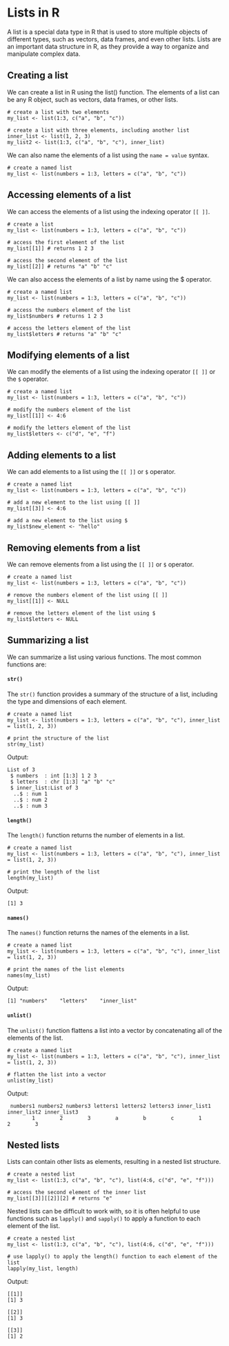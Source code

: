 # Lists in R
A list is a special data type in R that is used to store multiple objects of different types, such as vectors, data frames, and even other lists. Lists are an important data structure in R, as they provide a way to organize and manipulate complex data.

## Creating a list
We can create a list in R using the list() function. The elements of a list can be any R object, such as vectors, data frames, or other lists.

```
# create a list with two elements
my_list <- list(1:3, c("a", "b", "c"))

# create a list with three elements, including another list
inner_list <- list(1, 2, 3)
my_list2 <- list(1:3, c("a", "b", "c"), inner_list)
```

We can also name the elements of a list using the `name = value` syntax.

```
# create a named list
my_list <- list(numbers = 1:3, letters = c("a", "b", "c"))
```

## Accessing elements of a list
We can access the elements of a list using the indexing operator `[[ ]]`.

```
# create a list
my_list <- list(numbers = 1:3, letters = c("a", "b", "c"))

# access the first element of the list
my_list[[1]] # returns 1 2 3

# access the second element of the list
my_list[[2]] # returns "a" "b" "c"
```

We can also access the elements of a list by name using the $ operator.

```
# create a named list
my_list <- list(numbers = 1:3, letters = c("a", "b", "c"))

# access the numbers element of the list
my_list$numbers # returns 1 2 3

# access the letters element of the list
my_list$letters # returns "a" "b" "c"
```

## Modifying elements of a list
We can modify the elements of a list using the indexing operator `[[ ]]` or the `$` operator.

```
# create a named list
my_list <- list(numbers = 1:3, letters = c("a", "b", "c"))

# modify the numbers element of the list
my_list[[1]] <- 4:6

# modify the letters element of the list
my_list$letters <- c("d", "e", "f")
```

## Adding elements to a list
We can add elements to a list using the `[[ ]]` or `$` operator.

```
# create a named list
my_list <- list(numbers = 1:3, letters = c("a", "b", "c"))

# add a new element to the list using [[ ]]
my_list[[3]] <- 4:6

# add a new element to the list using $
my_list$new_element <- "hello"
```

## Removing elements from a list
We can remove elements from a list using the `[[ ]]` or `$` operator.

```
# create a named list
my_list <- list(numbers = 1:3, letters = c("a", "b", "c"))

# remove the numbers element of the list using [[ ]]
my_list[[1]] <- NULL

# remove the letters element of the list using $
my_list$letters <- NULL
```

## Summarizing a list
We can summarize a list using various functions. The most common functions are:

#### `str()`
The `str()` function provides a summary of the structure of a list, including the type and dimensions of each element.

```
# create a named list
my_list <- list(numbers = 1:3, letters = c("a", "b", "c"), inner_list = list(1, 2, 3))

# print the structure of the list
str(my_list)
```

Output:

```
List of 3
 $ numbers  : int [1:3] 1 2 3
 $ letters  : chr [1:3] "a" "b" "c"
 $ inner_list:List of 3
  ..$ : num 1
  ..$ : num 2
  ..$ : num 3
```

#### `length()`
The `length()` function returns the number of elements in a list.

```
# create a named list
my_list <- list(numbers = 1:3, letters = c("a", "b", "c"), inner_list = list(1, 2, 3))

# print the length of the list
length(my_list)
```

Output:

```
[1] 3
```

#### `names()`
The `names()` function returns the names of the elements in a list.

```
# create a named list
my_list <- list(numbers = 1:3, letters = c("a", "b", "c"), inner_list = list(1, 2, 3))

# print the names of the list elements
names(my_list)
```

Output:

```
[1] "numbers"    "letters"    "inner_list"
```

#### `unlist()`
The `unlist()` function flattens a list into a vector by concatenating all of the elements of the list.

```
# create a named list
my_list <- list(numbers = 1:3, letters = c("a", "b", "c"), inner_list = list(1, 2, 3))

# flatten the list into a vector
unlist(my_list)
```

Output:

```
 numbers1 numbers2 numbers3 letters1 letters2 letters3 inner_list1 inner_list2 inner_list3 
        1        2        3        a        b        c        1        2        3 
```

## Nested lists
Lists can contain other lists as elements, resulting in a nested list structure.

```
# create a nested list
my_list <- list(1:3, c("a", "b", "c"), list(4:6, c("d", "e", "f")))

# access the second element of the inner list
my_list[[3]][[2]][2] # returns "e"
```

Nested lists can be difficult to work with, so it is often helpful to use functions such as `lapply()` and `sapply()` to apply a function to each element of the list.

```
# create a nested list
my_list <- list(1:3, c("a", "b", "c"), list(4:6, c("d", "e", "f")))

# use lapply() to apply the length() function to each element of the list
lapply(my_list, length)
```

Output:

```
[[1]]
[1] 3

[[2]]
[1] 3

[[3]]
[1] 2
```


